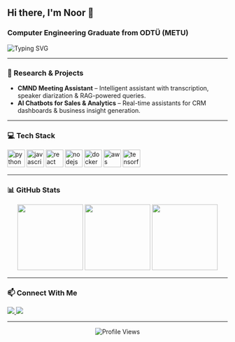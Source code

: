 <h2 align="left">Hi there, I'm Noor 👋</h2>

<h3 align="left">Computer Engineering Graduate from ODTÜ (METU)</h3>

<p align="left">
  <img src="https://readme-typing-svg.herokuapp.com?font=Fira+Code&duration=3000&pause=1000&color=F75C7E&center=false&vCenter=true&multiline=true&width=700&lines=AI+Engineer+%7C+PhD+Candidate+%7C+Problem+Solver;Building+Smart+Systems+with+ML+%26+NLP;Always+curious%2C+always+learning+%F0%9F%93%9A" alt="Typing SVG" />
</p>


---

### 🧠 Research & Projects

- **CMND Meeting Assistant** – Intelligent assistant with transcription, speaker diarization & RAG-powered queries.
- **AI Chatbots for Sales & Analytics** – Real-time assistants for CRM dashboards & business insight generation.

---

### 💻 Tech Stack

<p align="left">
  <img src="https://cdn.jsdelivr.net/gh/devicons/devicon/icons/python/python-original.svg" height="40" alt="python" />
  <img src="https://cdn.jsdelivr.net/gh/devicons/devicon/icons/javascript/javascript-original.svg" height="40" alt="javascript" />
  <img src="https://cdn.jsdelivr.net/gh/devicons/devicon/icons/react/react-original.svg" height="40" alt="react" />
  <img src="https://cdn.jsdelivr.net/gh/devicons/devicon/icons/nodejs/nodejs-original.svg" height="40" alt="nodejs" />
  <img src="https://cdn.jsdelivr.net/gh/devicons/devicon/icons/docker/docker-original.svg" height="40" alt="docker" />
  <img src="https://cdn.jsdelivr.net/gh/devicons/devicon/icons/aws/aws-original.svg" height="40" alt="aws" />
  <img src="https://cdn.jsdelivr.net/gh/devicons/devicon/icons/tensorflow/tensorflow-original.svg" height="40" alt="tensorflow" />
</p>

---

### 📊 GitHub Stats

<div align="center">
  <!-- Streak Stats -->
  <img src="https://streak-stats.demolab.com?user=Noor-Z1&theme=dark&hide_border=false&date_format=M%20j%5B%2C%20Y%5D" height="150" />

  <!-- GitHub Stats -->
  <img src="https://github-readme-stats.vercel.app/api?username=Noor-Z1&show_icons=true&hide_title=true&hide_rank=true&theme=dracula" height="150" />


  <!-- Top Languages -->
  <img src="https://github-readme-stats.vercel.app/api/top-langs?username=Noor-Z1&layout=compact&langs_count=6&theme=dracula&hide_border=false" height="150" />
</div>


---

### 📫 Connect With Me

<p align="left">
  <a href="https://www.linkedin.com/in/noor-ul-zain-305144145/" target="_blank">
    <img src="https://img.shields.io/badge/LinkedIn-0077B5?style=for-the-badge&logo=linkedin&logoColor=white" />
  </a>
  <a href="mailto:noorulzayn10@gmail.com" target="_blank">
    <img src="https://img.shields.io/badge/Gmail-D14836?style=for-the-badge&logo=gmail&logoColor=white" />
  </a>
</p>

---

<div align="center">
  <img src="https://profile-counter.glitch.me/Noor-Z1/count.svg?" alt="Profile Views" />
</div>
